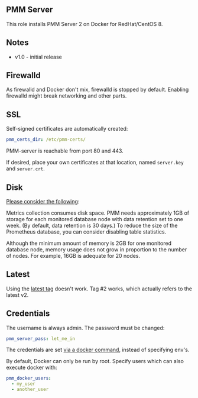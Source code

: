 PMM Server
----------

This role installs PMM Server 2 on Docker for RedHat/CentOS 8.

Notes
-----

 * v1.0 - initial release

Firewalld
---------


As firewalld and Docker don't mix, firewalld is stopped by default. Enabling firewalld might break networking and other parts.

SSL
---

Self-signed certificates are automatically created:

```yaml
pmm_certs_dir: /etc/pmm-certs/
```

PMM-server is reachable from port 80 and 443.

If desired, place your own certificates at that location, named `server.key` and `server.crt`.

Disk
----

[Please consider the following](https://www.percona.com/doc/percona-monitoring-and-management/2.x/install/docker.html):

Metrics collection consumes disk space. PMM needs approximately 1GB of storage for each monitored database node with data retention set to one week. (By default, data retention is 30 days.) To reduce the size of the Prometheus database, you can consider disabling table statistics.

Although the minimum amount of memory is 2GB for one monitored database node, memory usage does not grow in proportion to the number of nodes. For example, 16GB is adequate for 20 nodes.

Latest
------

Using the [latest tag](https://forums.percona.com/discussion/56223/trying-to-install-v2-but-latest-docker-image-is-always-v1#latest) doesn't work. Tag #2 works, which actually refers to the latest v2.

Credentials
-----------

The username is always admin. The password must be changed:

```yaml
pmm_server_pass: let_me_in
```

The credentials are set [via a docker command](https://forums.percona.com/discussion/56228/set-username-and-password-of-pmm-server-via-docker-env#latest), instead of specifying env's.

By default, Docker can only be run by root. Specify users which can also execute docker with:

```yaml
pmm_docker_users:
  - my_user
  - another_user
```
